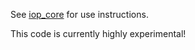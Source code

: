 See [iop_core](https://github.com/fkie/iop_core/blob/master/README.md) for use instructions.

This code is currently highly experimental!